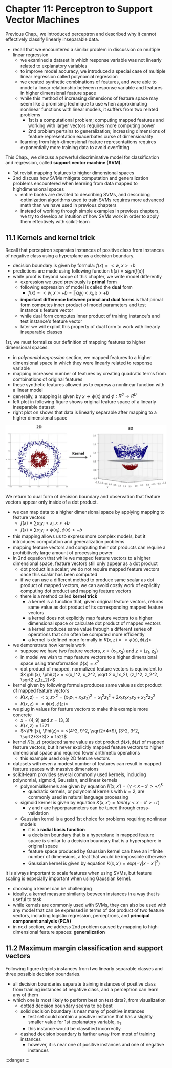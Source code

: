 # Chapter 11: Perceptron to Support Vector Machines

Previous Chap., we introduced perceptron and described why it cannot effectively classify linearly inseparable data.
- recall that we encountered a similar problem in discussion on multiple linear regression
	- we examined a dataset in which response variable was not linearly related to explanatory variables
	- to improve model accuracy, we introduced a special case of multiple linear regression called polynomial regression
	- we created synthetic combinations of features, and were able to model a linear relationship between response variable and features in higher dimensional feature space
	- while this method of increasing dimensions of feature space may seem like a promising technique to use when approximating nonlinear functions with linear models, it suffers from two related problems
		- 1st is a computational problem; computing mapped features and working with larger vectors requires more computing power
		- 2nd problem pertains to generalization; increasing dimensions of feature representation exacerbates curse of dimensionality
	- learning from high-dimensional feature representations requires exponentially more training data to avoid overfitting

This Chap., we discuss a powerful discriminative model for classification and regression, called **support vector machine (SVM)**.
- 1st revisit mapping features to higher dimensional spaces
- 2nd discuss how SVMs mitigate computation and generalization problems encountered when learning from data mapped to highdimensional spaces
	- entire books are devoted to describing SVMs, and describing optimization algorithms used to train SVMs requires more advanced math than we have used in previous chapters
	- instead of working through simple examples in previous chapters, we try to develop an intuition of how SVMs work in order to apply them effectively with scikit-learn


## 11.1 Kernels and kernel trick

Recall that perceptron separates instances of positive class from instances of negative class using a hyperplane as a decision boundary.
- decision boundary is given by formula: $f(x) = <w, x> + b$
- predictions are made using following function $h(x) = sign(f(x))$
- while proof is beyond scope of this chapter, we write model differently
	- expression we used previously is **primal** form
	- following expression of model is called the **dual** form
		- $f(x) = <w,x>+b = \sum \alpha_i y_i <x_i, x> + b$
	- **important difference between primal and dual forms** is that primal form computes inner product of model parameters and test instance's feature vector
	- while dual form computes inner product of training instance's and test instance's feature vector
	- later we will exploit this property of dual form to work with linearly inseparable classes

1st, we must formalize our definition of mapping features to higher dimensional spaces.
- in *polynomial regression* section, we mapped features to a higher dimensional space in which they were linearly related to response variable
- mapping increased number of features by creating quadratic terms from combinations of original features
- these synthetic features allowed us to express a nonlinear function with a linear model
- generally, a mapping is given by $x \rightarrow \phi(x)$ and $\phi: R^d \rightarrow R^D$
- left plot in following figure shows original feature space of a linearly inseparable dataset
- right plot on shows that data is linearly separable after mapping to a higher dimensional space

![](./fig-01-high-dimension.png)

We return to dual form of decision boundary and observation that feature vectors appear only inside of a dot product.
- we can map data to a higher dimensional space by applying mapping to feature vectors
	- $f(x) = \sum \alpha_i y_i <x_i, x> + b$
	- $f(x) = \sum \alpha_i y_i <\phi(x_i), \phi(x)> + b$
- this mapping allows us to express more complex models, but it introduces computation and generalization problems
- mapping feature vectors and computing their dot products can require a prohibitively large amount of processing power
- in 2nd equation that while we mapped feature vectors to a higher dimensional space, feature vectors still only appear as a dot product
	- dot product is a scalar; we do not require mapped feature vectors once this scalar has been computed
	- if we can use a different method to produce same scalar as dot product of mapped vectors, we can avoid costly work of explicitly computing dot product and mapping feature vectors
	- there is a method called **kernel trick**
		- a kernel is a function that, given original feature vectors, returns same value as dot product of its corresponding mapped feature vectors
		- a kernel does not explicitly map feature vectors to a higher dimensional space or calculate dot product of mapped vectors
		- a kernel produces same value through a different series of operations that can often be computed more efficiently
		- a kernel is defined more formally in $K(x,z) = <\phi(x), \phi(z)>$
- we demonstrate how kernels work
	- suppose we have two feature vectors, $x = (x_1, x_2)$ and $z = (z_1, z_2)$
	- in model we wish to map feature vectors to a higher dimensional space using transformation $\phi(x) = x^2$
	- dot product of mapped, normalized feature vectors is equivalent to $<\phi(x), \phi(z)> = <(x_1^2, x_2^2, \sqrt 2 x_1x_2), (z_1^2, z_2^2, \sqrt2 z_1z_2)>$
- kernel given by following formula produces same value as dot product of mapped feature vectors
	- $K(x,z) = <x,z>^2 = (x_1z_1 + x_2z_2)^2 = x_1^2z_1^2 + 2x_1z_1x_2z_2 + x_2^2z_2^2$
	- $K(x,z) = <\phi(x), \phi(z)>$
- we plug in values for feature vectors to make this example more concrete
	- $x = (4,9)$ and $z=(3,3)$
	- $K(x,z) = 1521$
	- $<\Phi(x), \Phi(z)> = <(4^2, 9^2, \sqrt2*4*9), (3^2, 3^2, \sqrt2*3*3)> = 1521$
- kernel $K(x,z)$ produced same value as dot product $\phi(x),\phi(z)$ of mapped feature vectors, but it never explicitly mapped feature vectors to higher dimensional space and required fewer arithmetic operations
	- this example used only 2D feature vectors
- datasets with even a modest number of features can result in mapped feature spaces with massive dimensions
- scikit-learn provides several commonly used kernels, including polynomial, sigmoid, Gaussian, and linear kernels
	- polynomialkernels are given by equation $K(x, x')=(\gamma<x-x'>+r)^k$
		- quadratic kernels, or polynomial kernels with $k=2$, are commonly used in natural language processing
	- sigmoid kernel is given by equation $K(x, x')=tanh(\gamma<x-x'>+r)$
		- $\gamma$ and $r$ are hyperparameters can be tuned through cross-validation
	- Gaussian kernel is a good 1st choice for problems requiring nonlinear models
		- it is a **radial basis function**
		- a decision boundary that is a hyperplane in mapped feature space is similar to a decision boundary that is a hypersphere in original space
		- feature space produced by Gaussian kernel can have an infinite number of dimensions, a feat that would be impossible otherwise
		- Gaussian kernel is given by equation $K(x, x')=exp(-\gamma |x-x'|^2)$

It is always important to scale features when using SVMs, but feature scaling is especially important when using Gaussian kernel.
- choosing a kernel can be challenging
- ideally, a kernel measure similarity between instances in a way that is useful to task
- while kernels are commonly used with SVMs, they can also be used with any model that can be expressed in terms of dot product of two feature vectors, including logistic regression, perceptrons, and **principal component analysis (PCA)**
- in next section, we address 2nd problem caused by mapping to high-dimensional feature spaces: **generalization**


## 11.2 Maximum margin classification and support vectors

Following figure depicts instances from two linearly separable classes and three possible decision boundaries.
- all decision boundaries separate training instances of positive class from training instances of negative class, and a perceptron can learn any of them
- which one is most likely to perform best on test data?, from visualization
	- dotted decision boundary seems to be best
	- solid decision boundary is near many of positive instances
		- test set could contain a positive instance that has a slightly smaller value for 1st explanatory variable, $x_1$
		- this instance would be classified incorrectly
	- dashed decision boundary is farther away from most of training instances
		- however, it is near one of positive instances and one of negative instances

:::danger
:::
